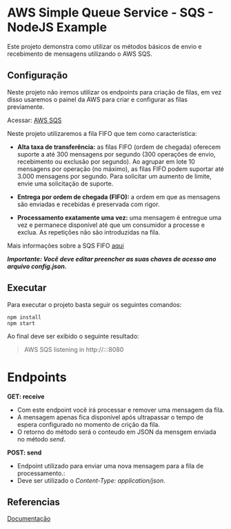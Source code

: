 # AWS Simple Queue Service - SQS - NodeJS Example

Este projeto demonstra como utilizar os métodos básicos de envio e recebimento de mensagens utilizando o AWS SQS.

## Configuração ##

Neste projeto não iremos utilizar os endpoints para criação de filas, em vez disso usaremos o painel da AWS para criar e configurar as filas previamente.

Acessar: [AWS SQS](https://console.aws.amazon.com/sqs)

Neste projeto utilizaremos a fila FIFO que tem como caracteristica:

- **Alta taxa de transferência:** as filas FIFO (ordem de chegada) oferecem suporte a até 300 mensagens por segundo (300 operações de envio, recebimento ou exclusão por segundo). Ao agrupar em lote 10 mensagens por operação (no máximo), as filas FIFO podem suportar até 3.000 mensagens por segundo. Para solicitar um aumento de limite, envie uma solicitação de suporte.	

- **Entrega por ordem de chegada (FIFO):** a ordem em que as mensagens são enviadas e recebidas é preservada com rigor.

- **Processamento exatamente uma vez:** uma mensagem é entregue uma vez e permanece disponível até que um consumidor a processe e exclua. As repetições não são introduzidas na fila.

Mais informações sobre a SQS FIFO [aqui](https://docs.aws.amazon.com/pt_br/AWSSimpleQueueService/latest/SQSDeveloperGuide/FIFO-queues.html#FIFO-queues-understanding-logic)

***Importante: Você deve editar preencher as suas chaves de acesso ano arquivo config.json.***

## Executar ##

Para executar o projeto basta seguir os seguintes comandos:
```
npm install
npm start
```

Ao final deve ser exibido o seguinte resultado:
> AWS SQS listening in http://:::8080


# Endpoints

**GET: receive**
- Com este endpoint você irá processar e remover uma mensagem da fila.
- A mensagem apenas fica disponível após ultrapassar o tempo de espera configurado no momento de crição da fila.
- O retorno do método será o conteudo em JSON da mensgem enviada no método *send*.

**POST: send**
- Endpoint utilizado para enviar uma nova mensagem para a fila de processamento.:
- Deve ser utilizado o *Content-Type: application/json*.

## Referencias ##

[Documentação](https://docs.aws.amazon.com/pt_br/sdk-for-javascript/v2/developer-guide/sqs-examples-send-receive-messages.html)

